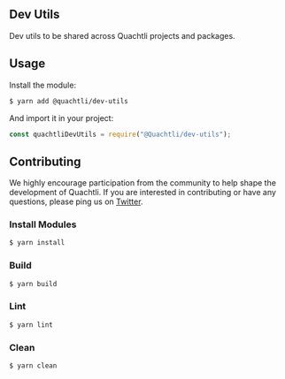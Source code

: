 ## Dev Utils

Dev utils to be shared across Quachtli projects and packages.

## Usage

Install the module:

```bash
$ yarn add @quachtli/dev-utils
```

And import it in your project:

```js
const quachtliDevUtils = require("@Quachtli/dev-utils");
```

## Contributing

We highly encourage participation from the community to help shape the development of Quachtli. If you are interested in
contributing or have any questions, please ping us on [Twitter](https://twitter.com/sablierhq).

### Install Modules

```bash
$ yarn install
```

### Build

```bash
$ yarn build
```

### Lint

```bash
$ yarn lint
```

### Clean

```bash
$ yarn clean
```
